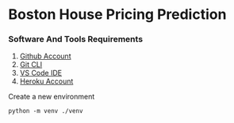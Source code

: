 # Boston House Pricing Prediction

### Software And Tools Requirements

1. [Github Account](https://github.com)
2. [Git CLI](https://git-scm.com/book/en/v2/Getting-Started-The-Command-Line)
3. [VS Code IDE](https://code.visualstudio.com/)
4. [Heroku Account](https://heroku.com)

Create a new environment

```
python -m venv ./venv
```